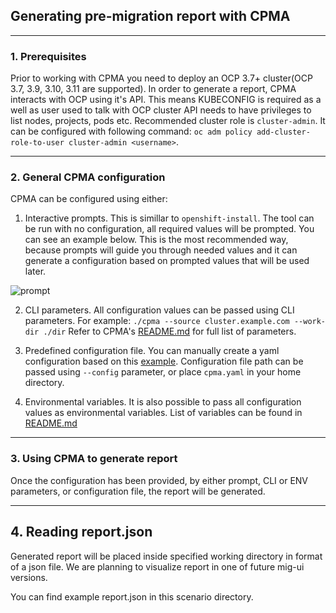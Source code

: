 ## Generating pre-migration report with CPMA

---

### 1. Prerequisites

Prior to working with CPMA you need to deploy an OCP 3.7+ cluster(OCP 3.7, 3.9, 3.10, 3.11 are supported).
In order to generate a report, CPMA interacts with OCP using it's API. This means KUBECONFIG is required as a well as user used to talk with OCP cluster API needs to have privileges to list nodes, projects, pods etc. Recommended cluster role is `cluster-admin`. It can be configured with following command: `oc adm policy add-cluster-role-to-user cluster-admin <username>`.

---

### 2. General CPMA configuration

CPMA can be configured using either:

1. Interactive prompts. This is simillar to `openshift-install`. The tool can be run with no configuration, all required values will be prompted. You can see an example below. This is the most recommended way, because prompts will guide you through needed values and it can generate a configuration based on prompted values that will be used later.

![prompt](https://user-images.githubusercontent.com/20123872/60581251-c0f57100-9d86-11e9-9ab3-7681b840731a.gif)


2. CLI parameters. All configuration values can be passed using CLI parameters. For example: `./cpma --source cluster.example.com --work-dir ./dir` Refer to CPMA's [README.md](https://github.com/fusor/cpma#usage) for full list of parameters.

3. Predefined configuration file. You can manually create a yaml configuration based on this [example](https://github.com/fusor/cpma/blob/master/examples/cpma-config.example.yaml). Configuration file path can be passed using `--config` parameter, or place `cpma.yaml` in your home directory.

4. Environmental variables. It is also possible to pass all configuration values as environmental variables. List of variables can be found in [README.md](https://github.com/fusor/cpma#e2e-tests)

---

### 3. Using CPMA to generate report

Once the configuration has been provided, by either prompt, CLI or ENV parameters, or configuration file, the report will 
be generated.

---

## 4. Reading report.json

Generated report will be placed inside specified working directory in format of a json file. We are planning to visualize report in one of future mig-ui versions.

You can find example report.json in this scenario directory.